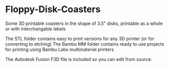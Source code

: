 # Floppy-Disk-Coasters
Some 3D printable coasters in the shape of 3.5" disks, printable as a whole or with interchangable labels

The STL folder contains easy to print versions for any 3D printer (or for converting to etching)
The Bambu MM folder contains ready to use projects for printing using Bambu Labs multimaterial printers

The Autodesk Fusion F3D file is included so you can edit from source.
